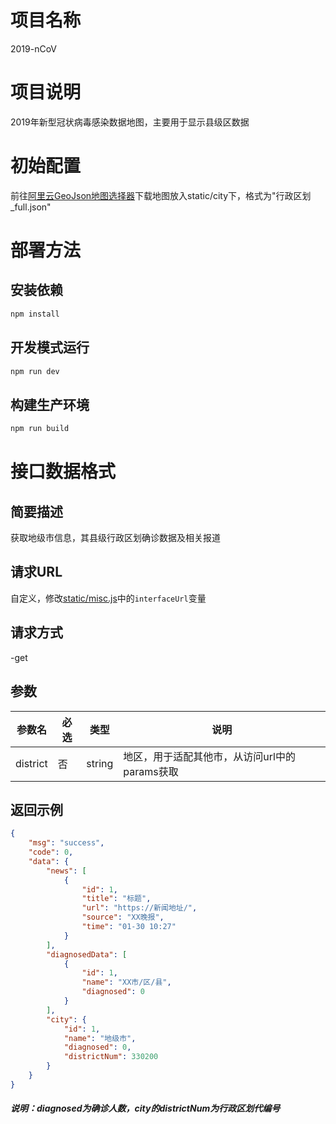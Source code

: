 # 项目名称

2019-nCoV

# 项目说明

2019年新型冠状病毒感染数据地图，主要用于显示县级区数据

# 初始配置

前往[阿里云GeoJson地图选择器](http://datav.aliyun.com/tools/atlas)下载地图放入static/city下，格式为"行政区划_full.json"

# 部署方法

## 安装依赖

``` bash
npm install
```

## 开发模式运行

``` bash
npm run dev
```

## 构建生产环境

``` bash
npm run build
```

# 接口数据格式

## 简要描述

获取地级市信息，其县级行政区划确诊数据及相关报道

## 请求URL

自定义，修改[static/misc.js](https://github.com/XanderYe/2019-nCoV/blob/master/static/misc.js)中的`interfaceUrl`变量

## 请求方式

-get

## 参数

参数名 | 必选 | 类型 | 说明
-|-|-|-
district | 否 | string | 地区，用于适配其他市，从访问url中的params获取

## 返回示例

```json
{
	"msg": "success",
	"code": 0,
	"data": {
		"news": [
			{
				"id": 1,
				"title": "标题",
				"url": "https://新闻地址/",
				"source": "XX晚报",
				"time": "01-30 10:27"
			}
		],
		"diagnosedData": [
			{
				"id": 1,
				"name": "XX市/区/县",
				"diagnosed": 0
			}
		],
		"city": {
			"id": 1,
			"name": "地级市",
			"diagnosed": 0,
			"districtNum": 330200
		}
	}
}
```

##### 说明：diagnosed为确诊人数，city的districtNum为行政区划代编号
